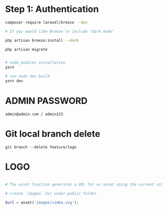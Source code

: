 
# Step 1: Authentication

```bash
composer require laravel/breeze --dev

# If you would like Breeze to include "dark mode" 

php artisan breeze:install --dark

php artisan migrate


# node_modules installation
yarn

# run node dev build
yarn dev
```

# ADMIN PASSWORD

```
admin@admin.com / admin123
```

# Git local branch delete

```
git branch --delete feature/logo
```

# LOGO 

```php

# The asset function generates a URL for an asset using the current scheme of the request (HTTP or HTTPS):

# create `images` dir under public folder

$url = asset('images/simba.svg');
```